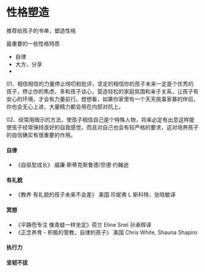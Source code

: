 # 性格塑造




推荐给孩子的书单，塑造性格

最重要的一些性格特质
- 自律
- 大方，分享
- 


01、相信相信的力量停止唠叨和批评，坚定的相信你的孩子未来一定是个优秀的孩子，停止你的焦虑，多和孩子谈心，营造轻松的家庭氛围和亲子关系，让孩子有安心的环境，才会有力量前行。想想看，如果你家里有一个天天挑事家暴的伴侣，你也会无心上进，大量精力都会用在内部对抗上。

02、经常用暗示的方法，使孩子相信自己是个特殊人物，将来必定有出息这样能使孩子经常保持良好的自我感觉，而且对自己也会有较严格的要求，这对培养孩子的自信确实有很重要的作用。


#### 自律
- 《自驱型成长》 威廉·斯蒂克斯鲁德/奈德·约翰逊

#### 有礼貌
- 《教养 有礼貌的孩子未来不会差》 美国 珍妮弗 L 斯科特，张晓敏译

#### 冥想
- 《平静而专注 像青蛙一样坐定》荷兰 Eline Snel 孙承辉译
- 《正念养育 - 积极的管教，自律的孩子》 美国 Chris White, Shauna Shapiro

#### 执行力


#### 坚韧不拔
